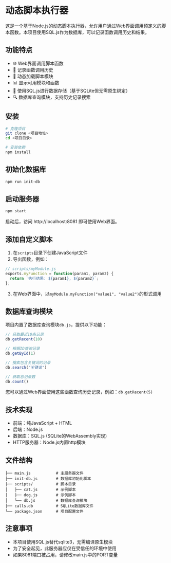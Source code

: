 # 动态脚本执行器

这是一个基于Node.js的动态脚本执行器，允许用户通过Web界面调用预定义的脚本函数。本项目使用SQL.js作为数据库，可以记录函数调用历史和结果。

## 功能特点

- 🌐 Web界面调用脚本函数
- 📝 记录函数调用历史
- 🔄 动态加载脚本模块
- 📊 显示可用模块和函数
- 💾 使用SQL.js进行数据存储（基于SQLite但无需原生绑定）
- 🔍 数据库查询模块，支持历史记录搜索

## 安装

```bash
# 克隆项目
git clone <项目地址>
cd <项目目录>

# 安装依赖
npm install
```

## 初始化数据库

```bash
npm run init-db
```

## 启动服务器

```bash
npm start
```

启动后，访问 http://localhost:8081 即可使用Web界面。

## 添加自定义脚本

1. 在`scripts`目录下创建JavaScript文件
2. 导出函数，例如：

```javascript
// scripts/myModule.js
exports.myFunction = function(param1, param2) {
  return `执行结果: ${param1}, ${param2}`;
};
```

3. 在Web界面中，以`myModule.myFunction("value1", "value2")`的形式调用

## 数据库查询模块

项目内置了数据库查询模块`db.js`，提供以下功能：

```javascript
// 获取最近10条记录
db.getRecent(10)

// 根据ID查询记录
db.getById(1)

// 搜索包含关键词的记录
db.search("关键词")

// 获取总记录数
db.count()
```

您可以通过Web界面使用这些函数查询历史记录，例如：`db.getRecent(5)`

## 技术实现

- 前端：纯JavaScript + HTML
- 后端：Node.js
- 数据库：SQL.js (SQLite的WebAssembly实现)
- HTTP服务器：Node.js内置http模块

## 文件结构

```
├── main.js           # 主服务器文件
├── init-db.js        # 数据库初始化脚本
├── scripts/          # 脚本目录
│   ├── cat.js        # 示例脚本
│   ├── dog.js        # 示例脚本
│   └── db.js         # 数据库查询模块
├── calls.db          # SQLite数据库文件
└── package.json      # 项目配置文件
```

## 注意事项

- 本项目使用SQL.js替代sqlite3，无需编译原生模块
- 为了安全起见，此服务器应仅在受信任的环境中使用
- 如果8081端口被占用，请修改main.js中的PORT变量